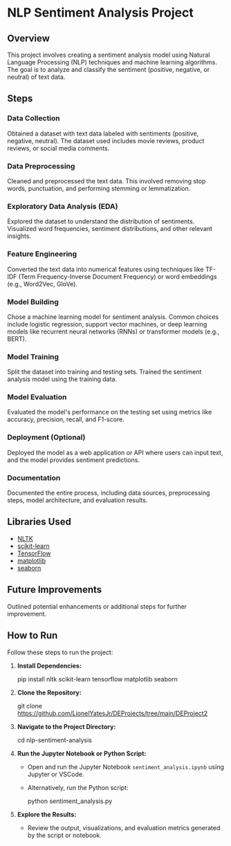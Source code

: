 # NLP Sentiment Analysis Project

## Overview

This project involves creating a sentiment analysis model using Natural Language Processing (NLP) techniques and machine learning algorithms. The goal is to analyze and classify the sentiment (positive, negative, or neutral) of text data.

## Steps

### Data Collection

Obtained a dataset with text data labeled with sentiments (positive, negative, neutral). The dataset used includes movie reviews, product reviews, or social media comments.

### Data Preprocessing

Cleaned and preprocessed the text data. This involved removing stop words, punctuation, and performing stemming or lemmatization.

### Exploratory Data Analysis (EDA)

Explored the dataset to understand the distribution of sentiments. Visualized word frequencies, sentiment distributions, and other relevant insights.

### Feature Engineering

Converted the text data into numerical features using techniques like TF-IDF (Term Frequency-Inverse Document Frequency) or word embeddings (e.g., Word2Vec, GloVe).

### Model Building

Chose a machine learning model for sentiment analysis. Common choices include logistic regression, support vector machines, or deep learning models like recurrent neural networks (RNNs) or transformer models (e.g., BERT).

### Model Training

Split the dataset into training and testing sets. Trained the sentiment analysis model using the training data.

### Model Evaluation

Evaluated the model's performance on the testing set using metrics like accuracy, precision, recall, and F1-score.

### Deployment (Optional)

Deployed the model as a web application or API where users can input text, and the model provides sentiment predictions.

### Documentation

Documented the entire process, including data sources, preprocessing steps, model architecture, and evaluation results.

## Libraries Used

- [NLTK](https://www.nltk.org/)
- [scikit-learn](https://scikit-learn.org/stable/)
- [TensorFlow](https://www.tensorflow.org/)
- [matplotlib](https://matplotlib.org/)
- [seaborn](https://seaborn.pydata.org/)

## Future Improvements

Outlined potential enhancements or additional steps for further improvement.

## How to Run

Follow these steps to run the project:

1. **Install Dependencies:**
   
   pip install nltk scikit-learn tensorflow matplotlib seaborn
   

2. **Clone the Repository:**
   
   git clone https://github.com/LionelYatesJr/DEProjects/tree/main/DEProject2
  

3. **Navigate to the Project Directory:**
  
   cd nlp-sentiment-analysis
  

4. **Run the Jupyter Notebook or Python Script:**
   - Open and run the Jupyter Notebook `sentiment_analysis.ipynb` using Jupyter or VSCode.
   - Alternatively, run the Python script:
   
     python sentiment_analysis.py
   

5. **Explore the Results:**
   - Review the output, visualizations, and evaluation metrics generated by the script or notebook.






